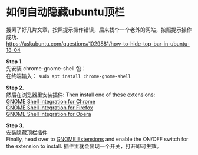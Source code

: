 # 如何自动隐藏ubuntu顶栏

搜索了好几片文章，按照提示操作错误，后来找个一个老外的网站，按照提示操作成功.   
https://askubuntu.com/questions/1029881/how-to-hide-top-bar-in-ubuntu-18-04

**Step 1.**   
先安装 chrome-gnome-shell 包：  
在终端输入： `sudo apt install chrome-gnome-shell`

**Step 2.**  
然后在浏览器里安装插件:
Then install one of these extensions:  
[GNOME Shell integration for Chrome](https://chrome.google.com/webstore/detail/gnome-shell-integration/gphhapmejobijbbhgpjhcjognlahblep)  
[GNOME Shell integration for Firefox](https://addons.mozilla.org/en-US/firefox/addon/gnome-shell-integration/)  
[GNOME Shell integration for Opera](https://addons.opera.com/en/extensions/details/gnome-shell-integration/)  

**Step 3.**    
安装隐藏顶栏插件  
Finally, head over to [GNOME Extensions](https://extensions.gnome.org/extension/545/hide-top-bar/) and enable the ON/OFF switch for the extension to install.
插件里就会出现一个开关，打开即可生效。
